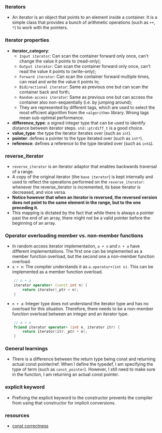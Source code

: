 
### Iterators

- An iterator is an object that points to an element inside a container. It is a simple class that provides a bunch of arithmetic operations (such as `++`, `*`) to work with the pointers. 

### Iterator properties
- **iterator_category**: 
  - `Input iterator`: Can scan the container forward only once, can't change the value it points to (read-only);
  - `Output iterator`: Can scan the container forward only once, can't read the value it points to (write-only);
  - `Forward iterator`: Can scan the container forward multiple times, can read and write the value it points to;
  - `Bidirectional iterator`: Same as previous one but can scan the container back and forth;
  - `Random-access iterator`: Same as previous one but can access the container also non-sequentially (i.e. by jumping around);
  - They are represented by different tags, which are used to select the most efficient algorithm from the `<algorithm>` library. Wrong tags mean sub-optimal performance.
- **difference_type**: a signed integer type that can be used to identify distance between iterator steps. `std::ptrdiff_t` is a good choice.
- **value_type**: the type the iterator iterates over (such as `int`). 
- **pointer**: defines a pointer to the type iterated over (such as `int*`). 
- **reference**: defines a reference to the type iterated over (such as `int&`).

### reverse_iterator

- `reverse_iterator` is an iterator adaptor that enables backwards traversal of a range. 
- A copy of the original iterator (the `base iterator`) is kept internally and used to reflect the operations performed on the `reverse_iterator`: whenever the reverse_iterator is incremented, its base iterator is decreased, and vice versa.
- **Notice however that when an iterator is reversed, the reversed version does not point to the same element in the range, but to the one preceding it.**
- This mapping is dictated by the fact that while there is always a pointer past the end of an array, there might not be a valid pointer before the beginning of an array.

### Operator overloading member vs. non-member functions
- In random access iterator implementation, `a + n` and `n + a` have different implementations. The first one can be implemented as a member function overload, but the second one a non-member function overload. 
- `a + n`: The compiler understands it as `a.operator+(int n)`. This can be implemented as a member function overload.
```c++
	// n + a
	iterator operator+ (const int n) {
		return iterator(_ptr + n);
	}
```
- `n + a`: Integer type does not understand the iterator type and has no overload for this situation. Therefore, there needs to be a non-member function overload between an integer and an iterator type.
```c++
	// a + n
	friend iterator operator+ (int n, iterator itr) {
		return iterator(itr._ptr + n);
	}
```

### General learnings
- There is a difference between the return type being const and returning actual const pointer/ref. When I define the typedef, I am specifying the type of term (such as `const_pointer`). However, I still need to make sure in the function, I am returning an actual const pointer.

### explicit keyword
- Prefixing the explicit keyword to the constructor prevents the compiler from using that constructor for implicit conversions.

### resources
- [const correctness](https://www.cprogramming.com/tutorial/const_correctness.html)